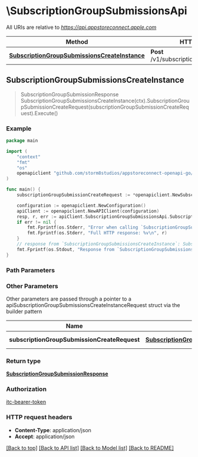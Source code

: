 # \SubscriptionGroupSubmissionsApi

All URIs are relative to *https://api.appstoreconnect.apple.com*

Method | HTTP request | Description
------------- | ------------- | -------------
[**SubscriptionGroupSubmissionsCreateInstance**](SubscriptionGroupSubmissionsApi.md#SubscriptionGroupSubmissionsCreateInstance) | **Post** /v1/subscriptionGroupSubmissions | 



## SubscriptionGroupSubmissionsCreateInstance

> SubscriptionGroupSubmissionResponse SubscriptionGroupSubmissionsCreateInstance(ctx).SubscriptionGroupSubmissionCreateRequest(subscriptionGroupSubmissionCreateRequest).Execute()



### Example

```go
package main

import (
    "context"
    "fmt"
    "os"
    openapiclient "github.com/storm8studios/appstoreconnect-openapi-go/generated"
)

func main() {
    subscriptionGroupSubmissionCreateRequest := *openapiclient.NewSubscriptionGroupSubmissionCreateRequest(*openapiclient.NewSubscriptionGroupSubmissionCreateRequestData("Type_example", *openapiclient.NewSubscriptionGroupLocalizationCreateRequestDataRelationships(*openapiclient.NewSubscriptionGroupLocalizationCreateRequestDataRelationshipsSubscriptionGroup(*openapiclient.NewAppRelationshipsSubscriptionGroupsDataInner("Type_example", "Id_example"))))) // SubscriptionGroupSubmissionCreateRequest | SubscriptionGroupSubmission representation

    configuration := openapiclient.NewConfiguration()
    apiClient := openapiclient.NewAPIClient(configuration)
    resp, r, err := apiClient.SubscriptionGroupSubmissionsApi.SubscriptionGroupSubmissionsCreateInstance(context.Background()).SubscriptionGroupSubmissionCreateRequest(subscriptionGroupSubmissionCreateRequest).Execute()
    if err != nil {
        fmt.Fprintf(os.Stderr, "Error when calling `SubscriptionGroupSubmissionsApi.SubscriptionGroupSubmissionsCreateInstance``: %v\n", err)
        fmt.Fprintf(os.Stderr, "Full HTTP response: %v\n", r)
    }
    // response from `SubscriptionGroupSubmissionsCreateInstance`: SubscriptionGroupSubmissionResponse
    fmt.Fprintf(os.Stdout, "Response from `SubscriptionGroupSubmissionsApi.SubscriptionGroupSubmissionsCreateInstance`: %v\n", resp)
}
```

### Path Parameters



### Other Parameters

Other parameters are passed through a pointer to a apiSubscriptionGroupSubmissionsCreateInstanceRequest struct via the builder pattern


Name | Type | Description  | Notes
------------- | ------------- | ------------- | -------------
 **subscriptionGroupSubmissionCreateRequest** | [**SubscriptionGroupSubmissionCreateRequest**](SubscriptionGroupSubmissionCreateRequest.md) | SubscriptionGroupSubmission representation | 

### Return type

[**SubscriptionGroupSubmissionResponse**](SubscriptionGroupSubmissionResponse.md)

### Authorization

[itc-bearer-token](../README.md#itc-bearer-token)

### HTTP request headers

- **Content-Type**: application/json
- **Accept**: application/json

[[Back to top]](#) [[Back to API list]](../README.md#documentation-for-api-endpoints)
[[Back to Model list]](../README.md#documentation-for-models)
[[Back to README]](../README.md)

